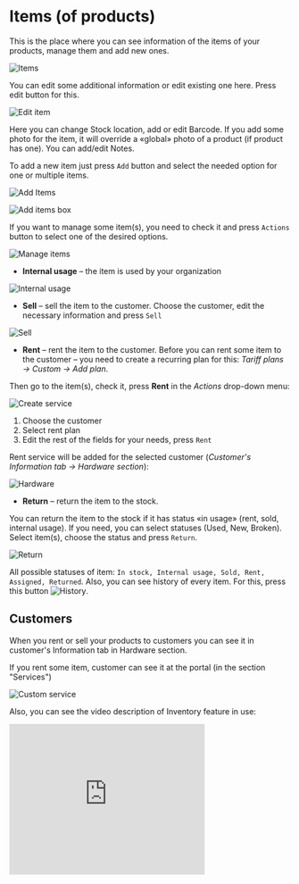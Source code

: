 Items (of products)
==========

This is the place where you can see information of the items of your products, manage them and add new ones.

![Items](items.png)

You can edit some additional information or edit existing one here. Press edit button for this.

![Edit item](edit_item.png)

Here you can change Stock location, add or edit Barcode.
If you add some photo for the item, it will override a «global» photo of a product (if product has one).
You can add/edit Notes.

To add a new item just press `Add` button and select the needed option for one or multiple items.

![Add Items](add_items.png)

![Add items box](add_items_box.png)

If you want to manage some item(s), you need to check it and press `Actions` button to select one of the desired options.

![Manage items](manage_items.png)


* **Internal usage** – the item is used by your organization

![Internal usage](internal_usage.png)

* **Sell** – sell the item to the customer.
Choose the customer, edit the necessary information and press `Sell`

![Sell](sell.png)

* **Rent** – rent the item to the customer. 
Before you can rent some item to the customer – you need to create a recurring plan for this: *Tariff plans → Custom → Add plan*.

Then go to the item(s), check it, press **Rent** in the *Actions* drop-down menu:

![Create service](items_rent_2.png)

1. Choose the customer
2. Select rent plan
3. Edit the rest of the fields for your needs, press `Rent`

Rent service will be added for the selected customer (*Customer's Information tab → Hardware section*):

![Hardware](hardware_section.png)


* **Return** – return the item to the stock.

You can return the item to the stock if it has status «in usage» (rent, sold, internal usage).
If you need, you can select statuses (Used, New, Broken).
Select item(s), choose the status and press `Return`.

  ![Return](return.png)


All possible statuses of item: `In stock, Internal usage, Sold, Rent, Assigned, Returned`.
Also, you can see history of every item. For this, press this button <icon class="image-icon">![History](history_icon.png)</icon>.


## Customers

When you rent or sell your products to customers you can see it in customer's Information tab in Hardware section.

If you rent some item, customer can see it at the portal (in the section "Services")

![Custom service](custom_service.png)

Also, you can see the video description of Inventory feature in use:
<iframe frameborder=0 height=270 width=350 allowfullscreen src="https://www.youtube.com/embed/KY_Qq-1VxMg?wmode=opaque">Video on youtube</iframe>
